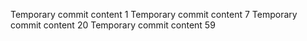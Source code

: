 Temporary commit content 1
Temporary commit content 7
Temporary commit content 20
Temporary commit content 59
